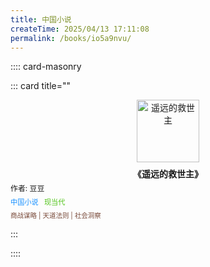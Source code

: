 ```yaml
---
title: 中国小说
createTime: 2025/04/13 17:11:08
permalink: /books/io5a9nvu/
---
```


:::: card-masonry

::: card title=""
<div style="text-align: center;">
  <a href="https://book.douban.com/subject/1322455/" 
     target="_blank" 
     rel="noopener noreferrer">
    <img src="/images/n-books-wenxue-1.中国小说/遥远的救世主.jpg" 
         alt="遥远的救世主" 
         style="height: 100px; width: auto; max-width: 100%; object-fit: contain;">
  </a>
  <div style="font-weight: bold; margin-top: 8px;">
    《遥远的救世主》
  </div>
  <div style="font-size: 0.85em; text-align: left; margin-top: 4px;">
    作者: 豆豆
  </div>
  <div style=" font-size: 0.8em; margin: 6px 0; text-align: left;">
    <span style="color: #1890ff; padding-right: 6px;">中国小说</span>
    <span style="color: #52c41a;">现当代</span>
  </div>
  <div style="font-size: 0.75em; color: #7a4b3b; margin-top: 4px; text-align: left;">
    商战谋略 | 天道法则 | 社会洞察
  </div>
</div>



:::



::::

